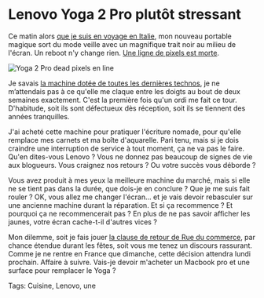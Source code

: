 # Lenovo Yoga 2 Pro plutôt stressant

Ce matin alors [que je suis en voyage en Italie](http://blog.tcrouzet.com/tag/basilicate/), mon nouveau portable magique sort du mode veille avec un magnifique trait noir au milieu de l'écran. Un reboot n'y change rien. [Une ligne de pixels est morte](http://support.lenovo.com/en_US/research/hints-or-tips/detail.page?DocID=HT035306).

![Yoga 2 Pro dead pixels en line](http://blog.tcrouzet.comhttps://tcrouzet.com/images_tc/2013/12/yogastress.jpg)

Je savais [la machine dotée de toutes les dernières technos](http://blog.tcrouzet.com/tag/lenovo/), je ne m’attendais pas à ce qu'elle me claque entre les doigts au bout de deux semaines exactement. C'est la première fois qu'un ordi me fait ce tour. D'habitude, soit ils sont défectueux dès réception, soit ils se tiennent des années tranquilles.

J'ai acheté cette machine pour pratiquer l'écriture nomade, pour qu'elle remplace mes carnets et ma boîte d'aquarelle. Pari tenu, mais si je dois craindre une interruption de service à tout moment, ça ne va pas le faire. Qu'en dites-vous Lenovo ? Vous ne donnez pas beaucoup de signes de vie aux blogueurs. Vous craignez nos retours ? Ou votre succès vous déborde ?

Vous avez produit à mes yeux la meilleure machine du marché, mais si elle ne se tient pas dans la durée, que dois-je en conclure ? Que je me suis fait rouler ? OK, vous allez me changer l'écran… et je vais devoir rebasculer sur une ancienne machine durant la réparation. Et si ça recommence ? Et pourquoi ça ne recommencerait pas ? En plus de ne pas savoir afficher les jaunes, votre écran cache-t-il d'autres vices ?

Mon dilemme, soit je fais jouer [la clause de retour de Rue du commerce](http://aide.rueducommerce.fr/template.do?id=811), par chance étendue durant les fêtes, soit vous me tenez un discours rassurant. Comme je ne rentre en France que dimanche, cette décision attendra lundi prochain. Affaire à suivre. Vais-je devoir m'acheter un Macbook pro et une surface pour remplacer le Yoga ?

Tags: Cuisine, Lenovo, une